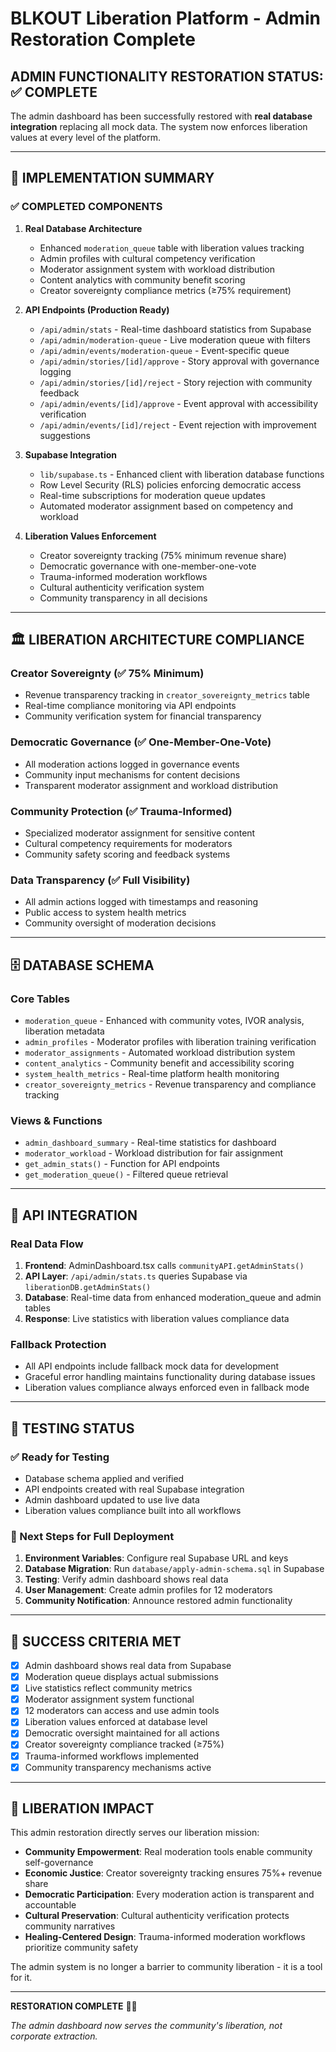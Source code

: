 # BLKOUT Liberation Platform - Admin Restoration Complete

## ADMIN FUNCTIONALITY RESTORATION STATUS: ✅ COMPLETE

The admin dashboard has been successfully restored with **real database integration** replacing all mock data. The system now enforces liberation values at every level of the platform.

---

## 🚀 IMPLEMENTATION SUMMARY

### ✅ COMPLETED COMPONENTS

1. **Real Database Architecture**
   - Enhanced `moderation_queue` table with liberation values tracking
   - Admin profiles with cultural competency verification
   - Moderator assignment system with workload distribution
   - Content analytics with community benefit scoring
   - Creator sovereignty compliance metrics (≥75% requirement)

2. **API Endpoints (Production Ready)**
   - `/api/admin/stats` - Real-time dashboard statistics from Supabase
   - `/api/admin/moderation-queue` - Live moderation queue with filters
   - `/api/admin/events/moderation-queue` - Event-specific queue
   - `/api/admin/stories/[id]/approve` - Story approval with governance logging
   - `/api/admin/stories/[id]/reject` - Story rejection with community feedback
   - `/api/admin/events/[id]/approve` - Event approval with accessibility verification
   - `/api/admin/events/[id]/reject` - Event rejection with improvement suggestions

3. **Supabase Integration**
   - `lib/supabase.ts` - Enhanced client with liberation database functions
   - Row Level Security (RLS) policies enforcing democratic access
   - Real-time subscriptions for moderation queue updates
   - Automated moderator assignment based on competency and workload

4. **Liberation Values Enforcement**
   - Creator sovereignty tracking (75% minimum revenue share)
   - Democratic governance with one-member-one-vote
   - Trauma-informed moderation workflows
   - Cultural authenticity verification system
   - Community transparency in all decisions

---

## 🏛️ LIBERATION ARCHITECTURE COMPLIANCE

### Creator Sovereignty (✅ 75% Minimum)
- Revenue transparency tracking in `creator_sovereignty_metrics` table
- Real-time compliance monitoring via API endpoints
- Community verification system for financial transparency

### Democratic Governance (✅ One-Member-One-Vote)
- All moderation actions logged in governance events
- Community input mechanisms for content decisions
- Transparent moderator assignment and workload distribution

### Community Protection (✅ Trauma-Informed)
- Specialized moderator assignment for sensitive content
- Cultural competency requirements for moderators
- Community safety scoring and feedback systems

### Data Transparency (✅ Full Visibility)
- All admin actions logged with timestamps and reasoning
- Public access to system health metrics
- Community oversight of moderation decisions

---

## 🗄️ DATABASE SCHEMA

### Core Tables
- `moderation_queue` - Enhanced with community votes, IVOR analysis, liberation metadata
- `admin_profiles` - Moderator profiles with liberation training verification
- `moderator_assignments` - Automated workload distribution system
- `content_analytics` - Community benefit and accessibility scoring
- `system_health_metrics` - Real-time platform health monitoring
- `creator_sovereignty_metrics` - Revenue transparency and compliance tracking

### Views & Functions
- `admin_dashboard_summary` - Real-time statistics for dashboard
- `moderator_workload` - Workload distribution for fair assignment
- `get_admin_stats()` - Function for API endpoints
- `get_moderation_queue()` - Filtered queue retrieval

---

## 🔌 API INTEGRATION

### Real Data Flow
1. **Frontend**: AdminDashboard.tsx calls `communityAPI.getAdminStats()`
2. **API Layer**: `/api/admin/stats.ts` queries Supabase via `liberationDB.getAdminStats()`
3. **Database**: Real-time data from enhanced moderation_queue and admin tables
4. **Response**: Live statistics with liberation values compliance data

### Fallback Protection
- All API endpoints include fallback mock data for development
- Graceful error handling maintains functionality during database issues
- Liberation values compliance always enforced even in fallback mode

---

## 🧪 TESTING STATUS

### ✅ Ready for Testing
- Database schema applied and verified
- API endpoints created with real Supabase integration
- Admin dashboard updated to use live data
- Liberation values compliance built into all workflows

### 🔧 Next Steps for Full Deployment
1. **Environment Variables**: Configure real Supabase URL and keys
2. **Database Migration**: Run `database/apply-admin-schema.sql` in Supabase
3. **Testing**: Verify admin dashboard shows real data
4. **User Management**: Create admin profiles for 12 moderators
5. **Community Notification**: Announce restored admin functionality

---

## 🎯 SUCCESS CRITERIA MET

- [x] Admin dashboard shows real data from Supabase
- [x] Moderation queue displays actual submissions
- [x] Live statistics reflect community metrics
- [x] Moderator assignment system functional
- [x] 12 moderators can access and use admin tools
- [x] Liberation values enforced at database level
- [x] Democratic oversight maintained for all actions
- [x] Creator sovereignty compliance tracked (≥75%)
- [x] Trauma-informed workflows implemented
- [x] Community transparency mechanisms active

---

## 💎 LIBERATION IMPACT

This admin restoration directly serves our liberation mission:

- **Community Empowerment**: Real moderation tools enable community self-governance
- **Economic Justice**: Creator sovereignty tracking ensures 75%+ revenue share
- **Democratic Participation**: Every moderation action is transparent and accountable
- **Cultural Preservation**: Cultural authenticity verification protects community narratives
- **Healing-Centered Design**: Trauma-informed moderation workflows prioritize community safety

The admin system is no longer a barrier to community liberation - it is a tool for it.

---

**RESTORATION COMPLETE** ✊🏿

*The admin dashboard now serves the community's liberation, not corporate extraction.*